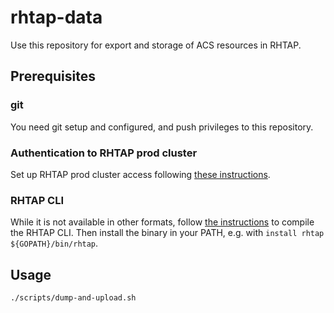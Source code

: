 # rhtap-data

Use this repository for export and storage of ACS resources in RHTAP.

## Prerequisites

### git

You need git setup and configured, and push privileges to this repository.

### Authentication to RHTAP prod cluster

Set up RHTAP prod cluster access following [these instructions](https://docs.google.com/document/d/1hFvQDH1H6MGNqTGfcZpyl2h8OIaynP8sokZohCS0Su0/edit#bookmark=id.v17b52x2f0sw).

### RHTAP CLI

While it is not available in other formats, follow [the instructions](https://github.com/redhat-appstudio/rhtap-cli/tree/main#setup) to compile the RHTAP CLI.
Then install the binary in your PATH, e.g. with `install rhtap ${GOPATH}/bin/rhtap`.

## Usage

```bash
./scripts/dump-and-upload.sh
```
